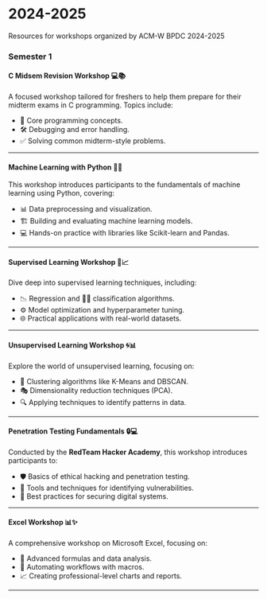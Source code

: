 # 2024-2025
Resources for workshops organized by ACM-W BPDC 2024-2025

### Semester 1

#### **C Midsem Revision Workshop** 💻📚  
A focused workshop tailored for freshers to help them prepare for their midterm exams in C programming. Topics include:  
- 🧩 Core programming concepts.  
- 🛠️ Debugging and error handling.  
- ✅ Solving common midterm-style problems.  

---

#### **Machine Learning with Python** 🤖🐍  
This workshop introduces participants to the fundamentals of machine learning using Python, covering:  
- 📊 Data preprocessing and visualization.  
- 🏗️ Building and evaluating machine learning models.  
- 💻 Hands-on practice with libraries like Scikit-learn and Pandas.  

---

#### **Supervised Learning Workshop** 🎯📈  
Dive deep into supervised learning techniques, including:  
- 📉 Regression and 🕵️‍♂️ classification algorithms.  
- ⚙️ Model optimization and hyperparameter tuning.  
- 🌐 Practical applications with real-world datasets.  

---

#### **Unsupervised Learning Workshop** 🌀📊  
Explore the world of unsupervised learning, focusing on:  
- 🧮 Clustering algorithms like K-Means and DBSCAN.  
- 🎭 Dimensionality reduction techniques (PCA).  
- 🔍 Applying techniques to identify patterns in data.  

---

#### **Penetration Testing Fundamentals** 🔒💻  
Conducted by the **RedTeam Hacker Academy**, this workshop introduces participants to:  
- 🛡️ Basics of ethical hacking and penetration testing.  
- 🔧 Tools and techniques for identifying vulnerabilities.  
- 🏰 Best practices for securing digital systems.  

---

#### **Excel Workshop** 📊✨  
A comprehensive workshop on Microsoft Excel, focusing on:  
- 🔢 Advanced formulas and data analysis.  
- 🤖 Automating workflows with macros.  
- 📈 Creating professional-level charts and reports.  

---
